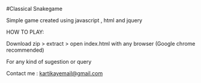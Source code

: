 #Classical Snakegame 

Simple game created using javascript , html and jquery

HOW TO PLAY:

Download zip > extract > open index.html with any browser (Google chrome recommended)


For any kind of sugestion or query 

Contact me : kartikayemail@gmail.com
